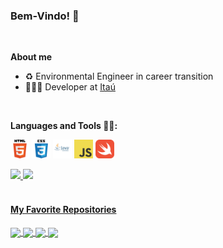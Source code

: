 ### Bem-Vindo! 👋
<br>

**About me**

- ♻️ Environmental Engineer in career transition
- 👩🏻‍💻 Developer at [Itaú](https://www.itau.com.br/)
<br>

**Languages and Tools 👶🏻:**

<code><img height="30" src="https://raw.githubusercontent.com/github/explore/80688e429a7d4ef2fca1e82350fe8e3517d3494d/topics/html/html.png"></code>
<code><img height="30" src="https://raw.githubusercontent.com/github/explore/80688e429a7d4ef2fca1e82350fe8e3517d3494d/topics/css/css.png"></code>
<code><img height="30" src="https://raw.githubusercontent.com/github/explore/80688e429a7d4ef2fca1e82350fe8e3517d3494d/topics/java/java.png"></code>
<code><img height="30" src="https://raw.githubusercontent.com/github/explore/80688e429a7d4ef2fca1e82350fe8e3517d3494d/topics/javascript/javascript.png"></code>
<code><img height="30" src="https://raw.githubusercontent.com/github/explore/80688e429a7d4ef2fca1e82350fe8e3517d3494d/topics/swift/swift.png"></code>
<br>


<div>
  <a href="https://github.com/enicacio">
  <img height="180em" src="https://github-readme-stats.vercel.app/api/top-langs/?username=enicacio&langs_count=6&layout=compact&theme=tokyonight&exclude_repo=aulagit,enicacio"/>
  <img height="180em" src="https://github-readme-stats.vercel.app/api?username=enicacio&show_icons=true&theme=tokyonight"/> 
</div>
<br>

#### My Favorite Repositories
        
<a href="https://github.com/enicacio/Profeta_no_deserto">
  <img align="center" src="https://github-readme-stats.vercel.app/api/pin/?username=enicacio&repo=Profeta_no_deserto&theme=tokyonight" />
</a>
<a href="https://github.com/enicacio/Site_Ruah">
  <img align="center" src="https://github-readme-stats.vercel.app/api/pin/?username=enicacio&repo=Site_Ruah&theme=tokyonight" />
</a>
<a href="https://github.com/enicacio/DesafioFrontend_Itautech/">
  <img align="center" src="https://github-readme-stats.vercel.app/api/pin/?username=enicacio&repo=DesafioFrontend_Itautech&theme=tokyonight" />
</a>    
<a href="https://github.com/enicacio/Calculadora_veicular_carbono/tree/developer">
  <img align="center" src="https://github-readme-stats.vercel.app/api/pin/?username=enicacio&repo=Calculadora_veicular_carbono&theme=tokyonight" />
</a>



